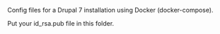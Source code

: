 Config files for a Drupal 7 installation using Docker (docker-compose).

Put your id_rsa.pub file in this folder.

